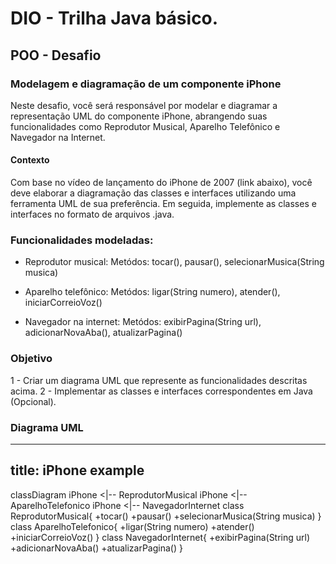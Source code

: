 # DIO - Trilha Java básico.

## POO - Desafio

### Modelagem e diagramação de um componente iPhone

Neste desafio, você será responsável por modelar e diagramar a representação UML do componente iPhone, abrangendo suas funcionalidades como Reprodutor Musical, Aparelho Telefônico e Navegador na Internet.

#### Contexto

Com base no vídeo de lançamento do iPhone de 2007 (link abaixo), você deve elaborar a diagramação das classes e interfaces utilizando uma ferramenta UML de sua preferência. Em seguida, implemente as classes e interfaces no formato de arquivos .java.

### Funcionalidades modeladas:

- Reprodutor musical:
Metódos: tocar(), pausar(), selecionarMusica(String musica)

- Aparelho telefônico:
Metódos: ligar(String numero), atender(), iniciarCorreioVoz()

- Navegador na internet:
Metódos: exibirPagina(String url), adicionarNovaAba(), atualizarPagina()

### Objetivo
1 - Criar um diagrama UML que represente as funcionalidades descritas acima.
2 - Implementar as classes e interfaces correspondentes em Java (Opcional).

### Diagrama UML

---
title: iPhone example
---
classDiagram
    iPhone <|-- ReprodutorMusical
    iPhone <|-- AparelhoTelefonico
    iPhone <|-- NavegadorInternet
    class ReprodutorMusical{
        +tocar()
        +pausar()
        +selecionarMusica(String musica)
    }
    class AparelhoTelefonico{
        +ligar(String numero)
        +atender()
        +iniciarCorreioVoz()
    }
    class NavegadorInternet{
        +exibirPagina(String url)
        +adicionarNovaAba()
        +atualizarPagina()
    }

